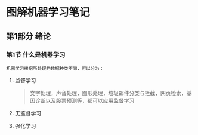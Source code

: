 # 图解机器学习笔记

## 第1部分 绪论
### 第1节 什么是机器学习
    机器学习根据所处理的数据种类不同，可以分为：
1. 监督学习
    > 文字处理，声音处理，图形处理，垃圾邮件分类与拦截，网页检索，基因诊断以及股票预测等，都可以应用监督学习
2. 无监督学习
    > 
3. 强化学习
